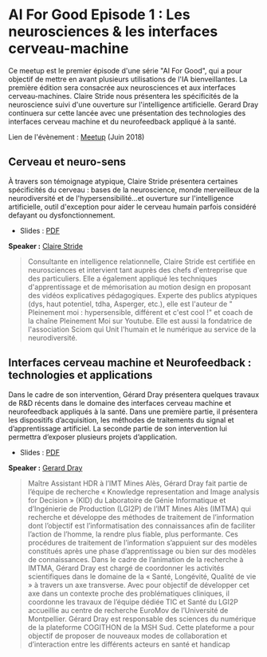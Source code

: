 # AI For Good Episode 1 : Les neurosciences & les interfaces cerveau-machine

Ce meetup est le premier épisode d'une série "AI For Good", qui a pour objectif de mettre en avant plusieurs utilisations de l'IA bienveillantes. La première édition sera consacrée aux neurosciences et aux interfaces cerveau-machines. Claire Stride nous présentera les spécificités de la neuroscience suivi d'une ouverture sur l'intelligence artificielle. Gerard Dray continuera sur cette lancée avec une présentation des technologies des interfaces cerveau machine et du neurofeedback appliqué à la santé.


Lien de l'évènement : [Meetup](https://www.meetup.com/fr-FR/Big-Data-Science-Montpellier/events/250249836/) (Juin 2018)

## Cerveau et neuro-sens

À travers son témoignage atypique, Claire Stride présentera certaines spécificités du cerveau : bases de la neuroscience, monde merveilleux de la neurodiversité et de l'hypersensibilité...et ouverture sur l'intelligence artificielle, outil d'exception pour aider le cerveau humain parfois considéré defayant ou dysfonctionnement.

 * Slides : [PDF]()

**Speaker :** [Claire Stride](https://twitter.com/stride_claire) 

> Consultante en intelligence relationnelle, Claire Stride est certifiée en neurosciences et intervient tant auprès des chefs d'entreprise que des particuliers. Elle a également appliqué les techniques d'apprentissage et de mémorisation au motion design en proposant des vidéos explicatives pédagogiques. Experte des publics atypiques (dys, haut potentiel, tdha, Asperger, etc.), elle est l'auteur de " Pleinement moi : hypersensible, différent et c'est cool !" et coach de la chaîne Pleinement Moi sur Youtube. Elle est aussi la fondatrice de l'association Sciom qui Unit l'humain et le numérique au service de la neurodiversité.

## Interfaces cerveau machine et Neurofeedback : technologies et applications

Dans le cadre de son intervention, Gérard Dray présentera quelques travaux de R&D récents dans le domaine des interfaces cerveau machine et neurofeedback appliqués à la santé. Dans une première partie, il présentera les dispositifs d’acquisition, les méthodes de traitements du signal et d’apprentissage artificiel. La seconde partie de son intervention lui permettra d’exposer plusieurs projets d’application.

 * Slides : [PDF](https://github.com/Big-Data-Data-Science-Montpellier/Meetups-Sources/blob/master/Meetup-May-2018/%5BMeetup%20Dataviz%20Montpellier%2029-05-18%5D%20La%20Dataviz%20en%20action.pdf)

**Speaker :** [Gerard Dray](https://twitter.com/GerardDray)

>  Maître Assistant HDR à l’IMT Mines Alès, Gérard Dray fait partie de l’équipe de recherche « Knowledge representation and Image analysis for Decision » (KID) du Laboratoire de Génie Informatique et d’Ingénierie de Production (LGI2P) de l’IMT Mines Alès (IMTMA) qui recherche et développe des méthodes de traitement de l’information dont l’objectif est l’informatisation des connaissances afin de faciliter l’action de l’homme, la rendre plus fiable, plus performante. Ces procédures de traitement de l’information s’appuient sur des modèles constitués après une phase d’apprentissage ou bien sur des modèles de connaissances. Dans le cadre de l’animation de la recherche à IMTMA, Gérard Dray est chargé de coordonner les activités scientifiques dans le domaine de la « Santé, Longévité, Qualité de vie » à travers un axe transverse. Avec pour objectif de développer cet axe dans un contexte proche des problématiques cliniques, il coordonne les travaux de l’équipe dédiée TIC et Santé du LGI2P accueillie au centre de recherche EuroMov de l’Université de Montpellier. Gérard Dray est responsable des sciences du numérique de la plateforme COGITHON de la MSH Sud. Cette plateforme a pour objectif de proposer de nouveaux modes de collaboration et d’interaction entre les différents acteurs en santé et handicap
